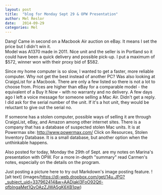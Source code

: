 ```yaml
---
layout: post
title:  "blog for Monday Sept 29 & OPW Presentation"
author: Mel Reslor
date:   2014-09-29
categories: Mel
---
```


Dang!    Came in second on a Macbook Air auction on eBay.  It means I set the price but I didn't win it.  
Model was A1370 made in 2011.  Nice unit and the seller is in Portland so it could have been a quick delivery and possible pick-up.
I put a maximum of $572, winner won with their proxy bid of $582. 

Since my home computer is so slow, I wanted to get a faster, more reliable computer.  Why not get the best instead of another PC?
Was also looking at CraigsList for a Macbook.  There are only a few listed so there is not a lot to choose from.  Prices are higher than eBay for a comparable model - the equivalent of a Buy It Now - with no warranty and no delivery.
A few days ago I left a voice message for someone selling a Mac Air.  Didn't get a reply.  I did ask for the serial number of the unit.  If it's a hot unit, they would be reluctant to give out the serial no.

If someone has a stolen computer, possible ways of selling it are through CraigsList, eBay, and Amazon among other internet sites.  There is a company that has a database of suspected stolen Mac units.  It is at Powermax site:
http://www.powermax.com/     Click on Resources, Stolen Inventory Database.  It is a small database, but another option when the unthinkable happens.


Also posted for today, Monday the 29th of Sept. are my notes on Marina's presentation with OPW.  For a more in-depth "summary" read Carmen's notes, especially on the details on the program.

Just posting a picture here to try out Markdown's image posting feature.
![alt text] (images/https://dl-web.dropbox.com/get/14u.JPG?_subject_uid=337962414&w=AADiakI3FoO92Qtl-qfbIngaMet1QvOAzZJWA5gK6XB1qw)


